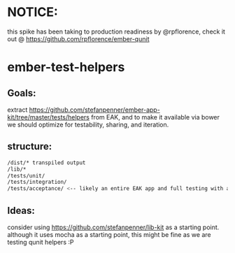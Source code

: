 NOTICE:
=======

this spike has been taking to production readiness by @rpflorence, check it out @ https://github.com/rpflorence/ember-qunit







ember-test-helpers
==================


Goals:
------

extract https://github.com/stefanpenner/ember-app-kit/tree/master/tests/helpers from EAK, and to make it available via bower
we should optimize for testability, sharing, and iteration.

structure:
----------

```sh
/dist/* transpiled output
/lib/*
/tests/unit/
/tests/integration/
/tests/acceptance/ <-- likely an entire EAK app and full testing with a real app
```

Ideas:
------

consider using https://github.com/stefanpenner/lib-kit as a starting point. although it uses mocha as a starting point,
this might be fine as we are testing qunit helpers :P

